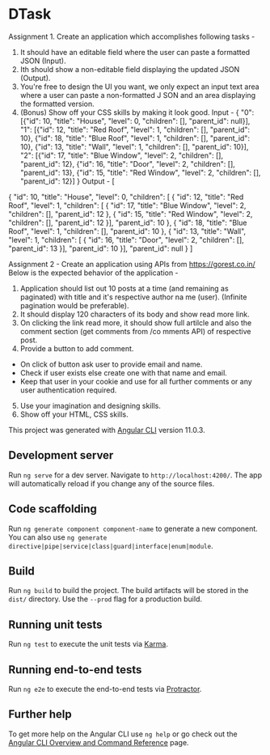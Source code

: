 # DTask

Assignment 1.
Create an application which accomplishes following tasks -
1) It should have an editable field where the user can paste a formatted JSON (Input).
2) Ith should show a non-editable field displaying the updated JSON (Output).
3) You're free to design the UI you want, we only expect an input text area where a user can paste a non-formatted J
SON and an area displaying the formatted version.
4) (Bonus) Show off your CSS skills by making it look good.
Input -
{
"0":
[{"id": 10,
"title": "House",
"level": 0,
"children": [],
"parent_id": null}],
"1":
[{"id": 12,
"title": "Red Roof",
"level": 1,
"children": [],
"parent_id": 10},
{"id": 18,
"title": "Blue Roof",
"level": 1,
"children": [],
"parent_id": 10},
{"id": 13,
"title": "Wall",
"level": 1,
"children": [],
"parent_id": 10}],
"2":
[{"id": 17,
"title": "Blue Window",
"level": 2,
"children": [],
"parent_id": 12},
{"id": 16,
"title": "Door",
"level": 2,
"children": [],
"parent_id": 13},
{"id": 15,
"title": "Red Window",
"level": 2,
"children": [],
"parent_id": 12}]
}
Output -
[

{
"id": 10,
"title": "House",
"level": 0,
"children": [
{
"id": 12,
"title": "Red Roof",
"level": 1,
"children": [
{
"id": 17,
"title": "Blue Window",
"level": 2,
"children": [],
"parent_id": 12
},
{
"id": 15,
"title": "Red Window",
"level": 2,
"children": [],
"parent_id": 12
}],
"parent_id": 10
},
{
"id": 18,
"title": "Blue Roof",
"level": 1,
"children": [],
"parent_id": 10
},
{
"id": 13,
"title": "Wall",
"level": 1,
"children": [
{
"id": 16,
"title": "Door",
"level": 2,
"children": [],
"parent_id": 13
}],
"parent_id": 10
}],
"parent_id": null
}
]

Assignment 2 -
Create an application using APIs from https://gorest.co.in/
Below is the expected behavior of the application -
1) Application should list out 10 posts at a time (and remaining as paginated) with title and it's respective author na
me (user). (Infinite pagination would be preferable).
2) It should display 120 characters of its body and show read more link.
3) On clicking the link read more, it should show full artilcle and also the comment section (get comments from /co
mments API) of respective post.
4) Provide a button to add comment.
- On click of button ask user to provide email and name.
- Check if user exists else create one with that name and email.
- Keep that user in your cookie and use for all further comments or any user authentication required.
5) Use your imagination and designing skills.
6) Show off your HTML, CSS skills.

This project was generated with [Angular CLI](https://github.com/angular/angular-cli) version 11.0.3.

## Development server

Run `ng serve` for a dev server. Navigate to `http://localhost:4200/`. The app will automatically reload if you change any of the source files.

## Code scaffolding

Run `ng generate component component-name` to generate a new component. You can also use `ng generate directive|pipe|service|class|guard|interface|enum|module`.

## Build

Run `ng build` to build the project. The build artifacts will be stored in the `dist/` directory. Use the `--prod` flag for a production build.

## Running unit tests

Run `ng test` to execute the unit tests via [Karma](https://karma-runner.github.io).

## Running end-to-end tests

Run `ng e2e` to execute the end-to-end tests via [Protractor](http://www.protractortest.org/).

## Further help

To get more help on the Angular CLI use `ng help` or go check out the [Angular CLI Overview and Command Reference](https://angular.io/cli) page.
